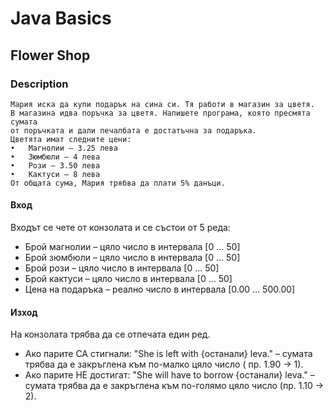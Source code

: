 # Java Basics

## Flower Shop

### Description

    Мария иска да купи подарък на сина си. Тя работи в магазин за цветя. 
    В магазина идва поръчка за цветя. Напишете програма, която пресмята сумата 
    от поръчката и дали печалбата е достатъчна за подаръка. 
    Цветята имат следните цени:
    •	Магнолии – 3.25 лева 
    •	Зюмбюли – 4 лева 
    •	Рози – 3.50 лева 
    •	Кактуси – 8 лева 
    От общата сума, Мария трябва да плати 5% данъци.

#### Вход

Входът се чете от конзолата и се състои от 5 реда:

- Брой магнолии – цяло число в интервала [0 … 50]
- Брой зюмбюли – цяло число в интервала [0 … 50]
- Брой рози – цяло число в интервала [0 … 50]
- Брой кактуси – цяло число в интервала [0 … 50]
- Цена на подаръка – реално число в интервала [0.00 … 500.00]

#### Изход

На конзолата трябва да се отпечата един ред.

* Ако парите СА стигнали: "She is left with {останали} leva." – сумата трябва да е закръглена към по-малко цяло число (
  пр. 1.90 -> 1).
* Ако парите НЕ достигат: "She will have to borrow {останали} leva." – сумата трябва да е закръглена към по-голямо цяло
  число (пр. 1.10 -> 2).